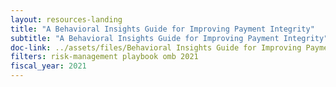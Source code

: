 ```yaml
---
layout: resources-landing
title: "A Behavioral Insights Guide for Improving Payment Integrity"
subtitle: "A Behavioral Insights Guide for Improving Payment Integrity"
doc-link: ../assets/files/Behavioral Insights Guide for Improving Payment Integrity.pdf
filters: risk-management playbook omb 2021
fiscal_year: 2021
---
```

